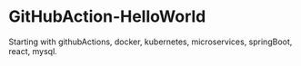# GitHubAction-HelloWorld
Starting with githubActions, docker, kubernetes, microservices, springBoot, react, mysql.
